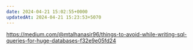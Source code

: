 ```yaml
---
date: 2024-04-21 15:02:55+0000
updatedAt: 2024-04-21 15:23:53+5070
---
```

https://medium.com/@mtalhanasir96/things-to-avoid-while-writing-sql-queries-for-huge-databases-f32e9e05fd24